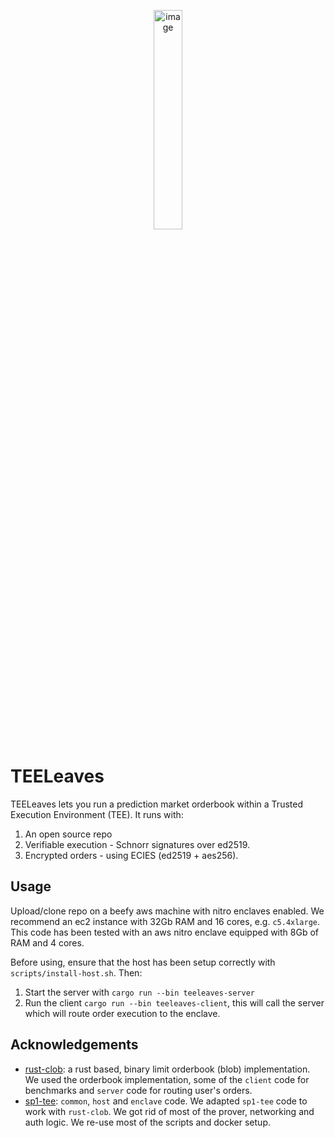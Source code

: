 <p align="center">
  <img alt="image" src="https://github.com/user-attachments/assets/cf2072b0-9e35-4591-94e7-a239ec060cd4" width="30%" height="30%" />
</p>

# TEELeaves

TEELeaves lets you run a prediction market orderbook within a Trusted Execution Environment (TEE). It runs with:

1. An open source repo
2. Verifiable execution - Schnorr signatures over ed2519.
3. Encrypted orders - using ECIES (ed2519 + aes256).

## Usage

Upload/clone repo on a beefy aws machine with nitro enclaves enabled. We recommend an ec2 instance with 32Gb RAM and 16 cores, e.g. `c5.4xlarge`. This code has been tested with an aws nitro enclave equipped with 8Gb of RAM and 4 cores. 

Before using, ensure that the host has been setup correctly with `scripts/install-host.sh`. Then:

1. Start the server with `cargo run --bin teeleaves-server`
2. Run the client `cargo run --bin teeleaves-client`, this will call the server which will route order execution to the enclave.

## Acknowledgements

- [rust-clob](https://github.com/dmpierre/rust-clob): a rust based, binary limit orderbook (blob) implementation. We used the orderbook implementation, some of the `client` code for benchmarks and `server` code for routing user's orders.
- [sp1-tee](https://github.com/succinctlabs/sp1-tee/tree/main): `common`, `host` and `enclave` code. We adapted `sp1-tee` code to work with `rust-clob`. We got rid of most of the prover, networking and auth logic. We re-use most of the scripts and docker setup.
